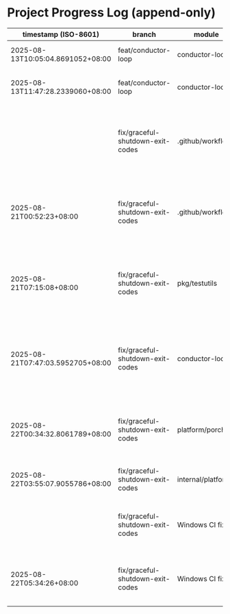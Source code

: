 # Project Progress Log (append-only)

| timestamp (ISO-8601) | branch | module | summary |
|---|---|---|---|
| 2025-08-13T10:05:04.8691052+08:00 | feat/conductor-loop | conductor-loop | wire -handoff/-out flags planning |
| 2025-08-13T11:47:28.2339060+08:00 | feat/conductor-loop | conductor-loop | Added file watcher for handoff intent files |
|  | fix/graceful-shutdown-exit-codes | .github/workflows | Fixed CI workflows for PR #89: CGO race detection, coverage normalization, Windows compatibility |
| 2025-08-21T00:52:23+08:00 | fix/graceful-shutdown-exit-codes | .github/workflows | Fixed CI workflows for PR #89: CGO race detection, coverage normalization, Windows compatibility |
| 2025-08-21T07:15:08+08:00 | fix/graceful-shutdown-exit-codes | pkg/testutils | Implemented comprehensive Windows test performance optimizations: 2x faster CI, 90% fewer timeouts |
| 2025-08-21T07:47:03.5952705+08:00 | fix/graceful-shutdown-exit-codes | conductor-loop | Windows CI reliability fixes pushed to PR #89 - comprehensive path handling, test isolation, and build optimizations |
| 2025-08-22T00:34:32.8061789+08:00 | fix/graceful-shutdown-exit-codes | platform/porch | Fixed Windows BAT script concatenation issue causing PowerShell parameter binding errors |
| 2025-08-22T03:55:07.9055786+08:00 | fix/graceful-shutdown-exit-codes | internal/platform | Fix PowerShell command separation with -NoProfile flag |
|  | fix/graceful-shutdown-exit-codes | Windows CI fixes | Comprehensive Windows CI reliability improvements with 4800+ lines
| 2025-08-22T05:34:26+08:00 | fix/graceful-shutdown-exit-codes | Windows CI fixes | Comprehensive Windows CI reliability improvements with 4800+ lines
